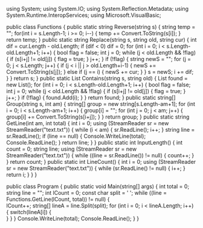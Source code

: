 using System;
using System.IO;
using System.Reflection.Metadata;
using System.Runtime.InteropServices;
using Microsoft.VisualBasic;

public class Functions
{
    public static string Reverse(string s)
    {
        string temp = "";
        for(int i = s.Length-1; i >= 0; i--)
        {
            temp += Convert.ToString(s[i]);
        }
        return temp;
    }
    public static string Replace(string s, string old, string cur)
    {
        int dif = cur.Length - old.Length;
        if (dif < 0)
            dif = 0;
        for (int i = 0; i < s.Length-old.Length+1; i++)
        {
            bool flag = false;
            int j = 0;
            while (j < old.Length && !flag)
            {
                if (s[i+j] != old[j])
                {
                    flag = true;
                }
                j++;
            }
            if (!flag)
            {
                string newS = "";
                for (j = 0; j < s.Length; j++)
                {
                    if (j < i || j > old.Length+i-1)
                    {
                        newS += Convert.ToString(s[j]);
                    } 
                    else if (j == i)
                    {
                        newS += cur;
                    }
                }
                s = newS;
                i += dif;
            }
        }
        return s;
    }
    public static List<int> Contains(string s, string old)
    {
        List<int> found = new List<int>();
        for (int i = 0; i < s.Length-old.Length+1; i++)
        {
            bool flag = false;
            int j = 0;
            while (j < old.Length && !flag)
            {
                if (s[i+j] != old[j])
                {
                    flag = true;
                }
                j++;
            }
            if (!flag)
            {
                found.Add(i);
            }
        }
        return found;
    }
    public static string[] Group(string s, int am)
    {
        string[] group = new string[s.Length-am+1];
        for (int i = 0; i < s.Length-am+1; i++)
        {
            group[i] = "";
            for (int j = 0; j < am; j++)
            {
                group[i] += Convert.ToString(s[i+j]);
            }
        }
        return group;
    }
    public static string GetLine(int am, int total)
    {
        int i = 0;
        using (StreamReader sr = new StreamReader("text.txt"))
        {
            while (i < am)
            {
                sr.ReadLine();
                i++;
            }
            string line = sr.ReadLine();
            if (line == null)
            {
                Console.WriteLine(total);
                Console.ReadLine();
            }
            return line;
        }
    }
    public static int InputLength()
    {
        int count = 0;
        string line;
        using (StreamReader sr = new StreamReader("text.txt"))
        {
            while ((line = sr.ReadLine()) != null)
            {
                count++;
            }
        }
        return count;
    }
    public static int LineCount()
    {
        int i = 0;
        using (StreamReader sr = new StreamReader("text.txt"))
        {
            while (sr.ReadLine() != null)
            {
                i++;
            }
            return i;
        }
    }
}

public class Program
{
    public static void Main(string[] args)
    {
        int total = 0;
        string line = "";
        int lCount = 0;
        const char split = ' ';
        while ((line = Functions.GetLine(lCount, total)) != null)
        {   
            lCount++;
            string[] lineA = line.Split(split);
            for (int i = 0; i < lineA.Length; i++)
            {
                switch(lineA[i])
                {  
                }
            }
        }
        Console.WriteLine(total);
        Console.ReadLine();
    }
}
